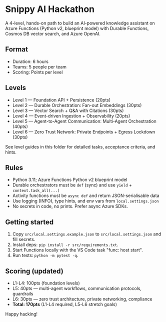 # Snippy AI Hackathon

A 4-level, hands-on path to build an AI-powered knowledge assistant on Azure Functions (Python v2, blueprint model) with Durable Functions, Cosmos DB vector search, and Azure OpenAI.

## Format
- Duration: 6 hours
- Teams: 5 people per team
- Scoring: Points per level

## Levels
- Level 1 — Foundation API + Persistence (20pts)
- Level 2 — Durable Orchestration: Fan-out Embeddings (30pts)
- Level 3 — Vector Search + Q&A with Citations (30pts)
- Level 4 — Event-driven Ingestion + Observability (20pts)
- Level 5 — Agent-to-Agent Communication: Multi-Agent Orchestration (40pts)
- Level 6 — Zero Trust Network: Private Endpoints + Egress Lockdown (30pts)

See level guides in this folder for detailed tasks, acceptance criteria, and hints.

## Rules
- Python 3.11; Azure Functions Python v2 blueprint model
- Durable orchestrators must be `def` (sync) and use `yield` + `context.task_all(...)`
- Activity functions must be `async def` and return JSON-serialisable data
- Use logging (INFO), type hints, and env vars from `local.settings.json`
- No secrets in code, no prints. Prefer async Azure SDKs.

## Getting started
1. Copy `src/local.settings.example.json` to `src/local.settings.json` and fill secrets.
2. Install deps: `pip install -r src/requirements.txt`.
3. Start Functions locally with the VS Code task "func: host start".
4. Run tests: `python -m pytest -q`.

## Scoring (updated)
- L1-L4: 100pts (foundation levels)
- L5: 40pts — multi-agent workflows, communication protocols, guardrails
- L6: 30pts — zero trust architecture, private networking, compliance
- **Total: 170pts** (L1-L4 required, L5-L6 stretch goals)

Happy hacking!
